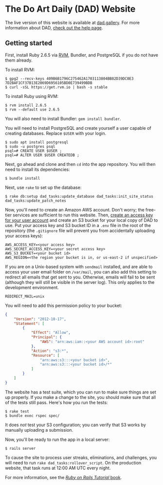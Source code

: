 # The Do Art Daily (DAD) Website
The live version of this website is available at [dad.gallery](https://dad.gallery/).
For more information about DAD, [check out the help page](https://dad.gallery/help).

## Getting started
First, install Ruby 2.6.5 via [RVM](https://rvm.io/), Bundler, and PostgreSQL if you do not have them already.

To install RVM:

```console
$ gpg2 --recv-keys 409B6B1796C275462A1703113804BB82D39DC0E3 7D2BAF1CF37B13E2069D6956105BD0E739499BDB
$ curl -sSL https://get.rvm.io | bash -s stable
```

To install Ruby using RVM:

```console
$ rvm install 2.6.5
$ rvm --default use 2.6.5
```

You will also need to install Bundler: `gem install bundler`.

You will need to install PostgreSQL and create yourself a user capable of creating databases. Replace `$USER` with your login.

```
$ sudo apt install postgresql
$ sudo -u postgres psql
psql=# CREATE USER $USER ;
psql=# ALTER USER $USER CREATEDB ;
```

Next, go ahead and clone and then `cd` into the app repository. You will then need to install its dependencies:

```console
$ bundle install
```

Next, use `rake` to set up the database:

```console
$ rake db:setup dad_tasks:update_database dad_tasks:init_site_status dad_tasks:update_patch_notes
```

Now, you'll need to create an Amazon AWS account. Don't worry; the free-tier services are sufficient to run this website. Then, [create an access key for your user account](https://docs.aws.amazon.com/general/latest/gr/managing-aws-access-keys.html) and create an S3 bucket for your local copy of DAD to use.
Put your access key and S3 bucket ID in a `.env` file in the root of the repository (the `.gitignore` file will prevent you from accidentally uploading your access keys):

```properties
AWS_ACCESS_KEY=<your access key>
AWS_SECRET_ACCESS_KEY=<your secret access key>
AWS_S3_BUCKET=<your bucket id>
AWS_REGION=<the region your bucket is in, or us-east-2 if unspecified>
```

If you are on a Unix-based system with `sendmail` installed,
and are able to access your user email folder on `/var/mail`,
you can also add this setting to redirect all emails that get sent to you.
Otherwise, emails will fail to be sent (although they will still be visible in the server log).
This only applies to the development environment.

```properties
REDIRECT_MAIL=unix
```

You will need to add this permission policy to your bucket:

```JSON
{
    "Version": "2012-10-17",
    "Statement": [
        {
            "Effect": "Allow",
            "Principal": {
                "AWS": "arn:aws:iam::<your AWS account id>:root"
            },
            "Action": "s3:*",
            "Resource": [
                "arn:aws:s3:::<your bucket id>",
                "arn:aws:s3:::<your bucket id>/*"
            ]
        }
    ]
}
```

The website has a test suite, which you can run to make sure things are set up properly.
If you make a change to the site, you should make sure that all of the tests still pass.
Here's how you run the tests:

```console
$ rake test
$ bundle exec rspec spec/
```

It does *not* test your S3 configuration; you can verify that S3 works by manually uploading a submission.

Now, you'll be ready to run the app in a local server:

```console
$ rails server
```

To cause the site to process user streaks, eliminations, and challenges, you will need to run `rake dad_tasks:rollover_script`.
On the production website, that task runs at 12:00 AM UTC every night.

For more information, see the
[*Ruby on Rails Tutorial* book](http://www.railstutorial.org/book).
